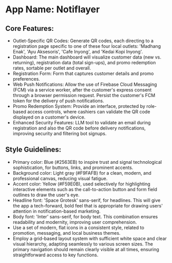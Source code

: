 # **App Name**: Notiflayer

## Core Features:

- Outlet-Specific QR Codes: Generate QR codes, each directing to a registration page specific to one of these four local outlets: 'Madhang Enak', 'Ayu Aksesoris', 'Cafe Inyong', and 'Kedai Kopi Inyong'.
- Dashboard: The main dashboard will visualize customer data (new vs. returning), registration data (total sign-ups), and promo redemption rates, sortable per outlet and overall.
- Registration Form: Form that captures customer details and promo preferences.
- Web Push Notifications: Allow the use of Firebase Cloud Messaging (FCM) via a service worker, after the customer's express consent through a browser permission request. Persist the customer's FCM token for the delivery of push notifications.
- Promo Redemption System: Provide an interface, protected by role-based access controls, where cashiers can validate the QR code displayed on a customer's device.
- Enhanced Security Features: LLM tool to validate an email during registration and also the QR code before delivery notifications, improving security and filtering bot signups.

## Style Guidelines:

- Primary color: Blue (#2563EB) to inspire trust and signal technological sophistication, for buttons, links, and prominent accents.
- Background color: Light gray (#F9FAFB) for a clean, modern, and professional canvas, reducing visual fatigue.
- Accent color: Yellow (#F59E0B), used selectively for highlighting interactive elements such as the call-to-action button and form field outlines to draw the user's eye.
- Headline font: 'Space Grotesk' sans-serif, for headlines. This will give the app a tech-forward, bold feel that is appropriate for drawing users' attention in notification-based marketing.
- Body font: 'Inter' sans-serif, for body text. This combination ensures readability and modernity, improving user comprehension.
- Use a set of modern, flat icons in a consistent style, related to promotion, messaging, and local business themes.
- Employ a grid-based layout system with sufficient white space and clear visual hierarchy, adapting seamlessly to various screen sizes. The primary navigation should remain clearly visible at all times, ensuring straightforward access to key functions.